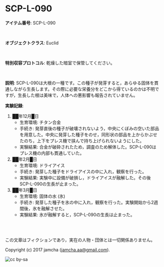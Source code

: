 # SCP-L-090

**アイテム番号**: SCP-L-090  

<br>  

**オブジェクトクラス**: Euclid  

<br>  

**特別収容プロトコル**: 乾燥した暗室で保管してください。  

<br>  

**説明**: SCP-L-090は大根の一種です。この種子が発芽すると，あらゆる固体を貫通しながら生長します。その際に必要な栄養分をどこから得ているのかは不明ですが，生長した根は美味で，人体への悪影響も報告されていません。  

**実験記録**:  
1.  ██年12月█日  
    -   生育環境: チタン合金
    -   手続き: 発芽直後の種子が破壊されないよう，中央にくぼみの空いた部品を用意した。中央に発芽した種子をのせ，同形状の部品を上からかぶせたのち，上下をプレス機で挟んで持ち上げられないようにした。
    -   実験結果: 合金が破砕されたため，調査のため解体した。SCP-L-090はプレス機の内部も貫通していた。
2.  ██年2月█日  
    -   生育環境: ドライアイス
    -   手続き: 発芽した種子をドライアイスの中に入れ，観察を行った。
    -   実験結果: 実験中に設備が破損し，ドライアイスが融解した。その後SCP-L-090の生長が止まった。
3.  ██年3月█日  
    -   生育環境: 固体の水 (氷)
    -   手続き: 発芽した種子を氷の中に入れ，観察を行った。実験開始から2週間後，氷を融解させた。
    -   実験結果: 氷が融解すると，SCP-L-090の生長は止まった。

<br>  
<br>  

この文章はフィクションであり，実在の人物・団体とは一切関係ありません。  

Copyright (c) 2017 jamcha (jamcha.aa@gmail.com).  

![cc by-sa](http://i.creativecommons.org/l/by-sa/4.0/88x31.png)
